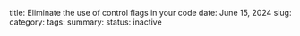 title: Eliminate the use of control flags in your code
date: June 15, 2024
slug: 
category: 
tags: 
summary: 
status: inactive